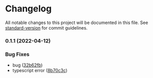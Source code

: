 # Changelog

All notable changes to this project will be documented in this file. See [standard-version](https://github.com/conventional-changelog/standard-version) for commit guidelines.

### 0.1.1 (2022-04-12)


### Bug Fixes

* bug ([32b62fb](https://github.com/Nikkolast88/pole-platform/commit/32b62fbd24159049d5a3c5acf5e3d3644e10e334))
* typescript error ([8b70c3c](https://github.com/Nikkolast88/pole-platform/commit/8b70c3c7bf37843431ab02c29b65fec6fdc1cd7a))
